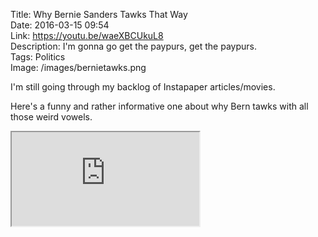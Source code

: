 Title: Why Bernie Sanders Tawks That Way  
Date: 2016-03-15 09:54  
Link: https://youtu.be/waeXBCUkuL8  
Description: I'm gonna go get the paypurs, get the paypurs.  
Tags: Politics  
Image: /images/bernietawks.png  

I'm still going through my backlog of Instapaper articles/movies.

Here's a funny and rather informative one about why Bern tawks with all those weird vowels.

<iframe src="https://www.youtube.com/embed/waeXBCUkuL8" allowfullscreen></iframe>